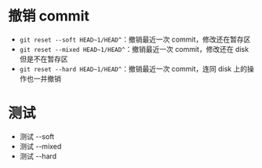 # 撤销 commit
- `git reset --soft HEAD~1/HEAD^`：撤销最近一次 commit，修改还在暂存区
- `git reset --mixed HEAD~1/HEAD^`：撤销最近一次 commit，修改还在 disk 但是不在暂存区
- `git reset --hard HEAD~1/HEAD^`：撤销最近一次 commit，连同 disk 上的操作也一并撤销

# 测试
- 测试 --soft
- 测试 --mixed
- 测试 --hard